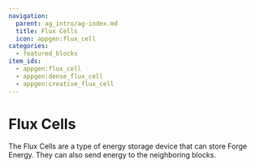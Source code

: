 ```yaml
---
navigation:
  parent: ag_intro/ag-index.md
  title: Flux Cells
  icon: appgen:flux_cell
categories:
  - featured_blocks
item_ids:
  - appgen:flux_cell
  - appgen:dense_flux_cell
  - appgen:creative_flux_cell
---
```


# Flux Cells

<Row gap="20">
  <BlockImage id="energy_cell" scale="8" p:fullness="4" />

  <BlockImage id="dense_energy_cell" scale="8" p:fullness="4" />

  <BlockImage id="creative_energy_cell" scale="8" />
</Row>

The Flux Cells are a type of energy storage device that can store Forge Energy. They can also send energy to the
neighboring blocks.